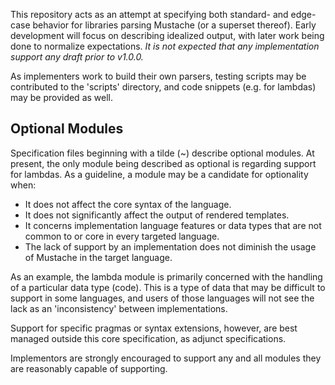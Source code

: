 This repository acts as an attempt at specifying both standard- and edge-case
behavior for libraries parsing Mustache (or a superset thereof).  Early
development will focus on describing idealized output, with later work being
done to normalize expectations.  *It is not expected that any implementation
support any draft prior to v1.0.0.*

As implementers work to build their own parsers, testing scripts may be
contributed to the 'scripts' directory, and code snippets (e.g. for lambdas)
may be provided as well.

Optional Modules
----------------

Specification files beginning with a tilde (~) describe optional modules.  At
present, the only module being described as optional is regarding support for
lambdas.  As a guideline, a module may be a candidate for optionality when:

  * It does not affect the core syntax of the language.
  * It does not significantly affect the output of rendered templates.
  * It concerns implementation language features or data types that are not
    common to or core in every targeted language.
  * The lack of support by an implementation does not diminish the usage of
    Mustache in the target language.

As an example, the lambda module is primarily concerned with the handling of a
particular data type (code).  This is a type of data that may be difficult to
support in some languages, and users of those languages will not see the lack
as an 'inconsistency' between implementations.

Support for specific pragmas or syntax extensions, however, are best managed
outside this core specification, as adjunct specifications.

Implementors are strongly encouraged to support any and all modules they are
reasonably capable of supporting.
